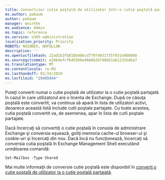 ```yaml
---
title: Convertizor cutie poştală de utilizator într-o cutie poştală partajată?
ms.author: pebaum
author: pebaum
manager: mnirkhe
ms.audience: Admin
ms.topic: reference
ms.service: o365-administration
localization_priority: Priority
ROBOTS: NOINDEX, NOFOLLOW
description: ''
ms.openlocfilehash: 22ad1b3fb818b40bcd77974031735f931e986968
ms.sourcegitcommit: e2864efcfb493b6e46b662b746661a61232bdba7
ms.translationtype: MT
ms.contentlocale: ro-RO
ms.lasthandoff: 01/24/2019
ms.locfileid: "29485044"
---
```

Puteţi converti numai o cutie poştală de utilizator la o cutie poştală partajată în cazul în care utilizatorul are o licenta de Exchange. După ce căsuţa poştală este convertit, va continua să apară în lista de utilizatori activi, deoarece această listă include cutii poştale partajate. Cu toate acestea, cutia poştală convertit va, de asemenea, apar în lista de cutii poştale partajate. 
  
Dacă încercaţi să convertiţi o cutie poştală în consola de administrare Exchange şi conversia eşuează, goliţi memoria cache-ul browser-ul şi cookie-uri şi încercaţi din nou. Dacă încă nu funcţionează, încercaţi să conversia cutia poştală în Exchange Management Shell executând următoarea comandă:
  
```
Set-Mailbox -Type Shared
```

Mai multe informaţii de conversie cutie poştală este disponibil în [converti o cutie poştală de utilizator la o cutie poştală partajată](https://support.office.com/client/2e122487-e1f5-4f26-ba41-5689249d93ba).
  
